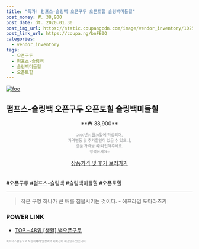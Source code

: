 ```yaml
--- 
title: "특가! 펌프스-슬링백 오픈구두 오픈토힐 슬링백미들힐" 
post_money: ₩. 38,900 
post_date: dt. 2020.01.30 
post_img_url: https://static.coupangcdn.com/image/vendor_inventory/1025/6bc3563669211b9033803a9cbc8b9471c60ffd1c710700c958f25974e149.jpg 
post_link_url: https://coupa.ng/bnFE0Q 
categories: 
  - vendor_inventory 
tags: 
  - 오픈구두 
  - 펌프스-슬링백 
  - 슬링백미들힐 
  - 오픈토힐 
--- 
```

[![foo](https://static.coupangcdn.com/image/vendor_inventory/1025/6bc3563669211b9033803a9cbc8b9471c60ffd1c710700c958f25974e149.jpg)](https://coupa.ng/bnFE0Q) 

## 펌프스-슬링백 오픈구두 오픈토힐 슬링백미들힐 
<p style="text-align: center;">**₩ 38,900**</p> 
<p style="text-align: center;"><span style="color: #898c8f; font-family: Georgia,Times,serif; font-size: 0.75em;">2020년01월30일에 작성되어, <br>가격변동 및 추가할인이 있을 수 있으니,<br> 상품 가격을 꼭!확인해주세요.<br>행복하세요~</span> 
</p>	 
<div markdown="0" style="text-align: center;"><a href="https://coupa.ng/bnFE0Q" class="btn btn--success">상품가격 및 후기 보러가기</a></div> 
<br><br> 
  #오픈구두 #펌프스-슬링백 #슬링백미들힐 #오픈토힐 
<hr> 

> 작은 구멍 하나가 큰 배를 침몰시키는 것이다. - 에프라임 도마라츠키 


### POWER LINK

* <a href="https://blog.naver.com/an0733/221789778856" target="_blank"> TOP ~48위 [생활] 백오픈구두</a>

<span style="color: #898c8f; font-family: Georgia,Times,serif; font-size: 0.55em;">파트너스활동으로 작성자에게 일정액의 커미션이 제공될수 있습니다.</span> 
